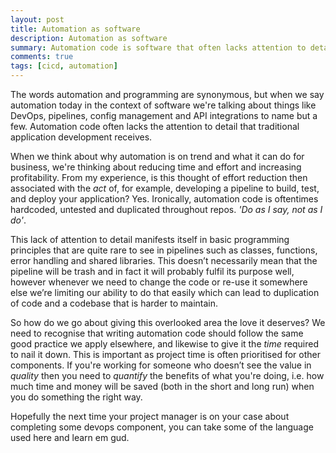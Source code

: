 ```yaml
---
layout: post
title: Automation as software
description: Automation as software
summary: Automation code is software that often lacks attention to detail
comments: true
tags: [cicd, automation]
---
```


The words automation and programming are synonymous, but when we say automation today in the context of software we're talking about things like DevOps, pipelines, config management and API integrations to name but a few. Automation code often lacks the attention to detail that traditional application development receives.

When we think about why automation is on trend and what it can do for business, we're thinking about reducing time and effort and increasing profitability. From my experience, is this thought of effort reduction then associated with the *act* of, for example, developing a pipeline to build, test, and deploy your application? Yes. Ironically, automation code is oftentimes hardcoded, untested and duplicated throughout repos. *'Do as I say, not as I do'*.

This lack of attention to detail manifests itself in basic programming principles that are quite rare to see in pipelines such as classes, functions, error handling and shared libraries. This doesn’t necessarily mean that the pipeline will be trash and in fact it will probably fulfil its purpose well, however whenever we need to change the code or re-use it somewhere else we’re limiting our ability to do that easily which can lead to duplication of code and a codebase that is harder to maintain.

So how do we go about giving this overlooked area the love it deserves? We need to recognise that writing automation code should follow the same good practice we apply elsewhere, and likewise to give it the *time* required to nail it down. This is important as project time is often prioritised for other components. If you're working for someone who doesn’t see the value in *quality* then you need to *quantify* the benefits of what you're doing, i.e. how much time and money will be saved (both in the short and long run) when you do something the right way.

Hopefully the next time your project manager is on your case about completing some devops component, you can take some of the language used here and learn em gud. 
